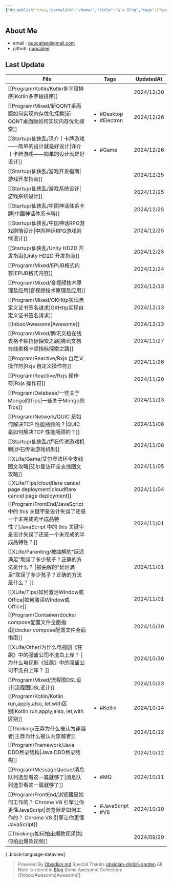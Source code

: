 ```yaml
---
{"dg-publish":true,"permalink":"/Home/","title":"G‘s Blog","tags":["gardenEntry"],"noteIcon":""}
---
```


## About Me
* email : [guocailee@gmail.com](mailto:guocailee@gmail.com)
* github: [guocailee](https://github.com/guocailee)


## Last Update

| File                                                                                                           | Tags                                         | UpdatedAt  |
| -------------------------------------------------------------------------------------------------------------- | -------------------------------------------- | ---------- |
| [[Program/Kotlin/Kotlin多字段排序\|Kotlin多字段排序]]                                                                 | <ul></ul>                                    | 2024/12/30 |
| [[Program/Mixed/新QQNT桌面版如何实现内存优化探索\|新QQNT桌面版如何实现内存优化探索]]                                                    | <ul><li>#Desktop</li><li>#Electron</li></ul> | 2024/12/26 |
| [[Startup/仙侠乱/译介丨卡牌游戏——简单的设计就是好设计\|译介丨卡牌游戏——简单的设计就是好设计]]                                                    | <ul><li>#Game</li></ul>                      | 2024/12/26 |
| [[Startup/仙侠乱/游戏开发指南\|游戏开发指南]]                                                                              | <ul></ul>                                    | 2024/12/25 |
| [[Startup/仙侠乱/游戏系统设计\|游戏系统设计]]                                                                              | <ul></ul>                                    | 2024/12/25 |
| [[Startup/仙侠乱/中国神话体系卡牌\|中国神话体系卡牌]]                                                                          | <ul></ul>                                    | 2024/12/25 |
| [[Startup/仙侠乱/中国神话RPG游戏剧情设计\|中国神话RPG游戏剧情设计]]                                                                | <ul></ul>                                    | 2024/12/25 |
| [[Startup/仙侠乱/Unity HD2D 开发指南\|Unity HD2D 开发指南]]                                                            | <ul></ul>                                    | 2024/12/25 |
| [[Program/Mixed/EPUB格式内容\|EPUB格式内容]]                                                                        | <ul></ul>                                    | 2024/12/24 |
| [[Program/Mixed/音视频技术原理及应用\|音视频技术原理及应用]]                                                                    | <ul></ul>                                    | 2024/12/13 |
| [[Program/Mixed/OKHttp实现自定义证书签名请求\|OKHttp实现自定义证书签名请求]]                                                      | <ul></ul>                                    | 2024/12/13 |
| [[Inbox/Awesome\|Awesome]]                                                                                  | <ul></ul>                                    | 2024/12/13 |
| [[Program/Mixed/腾讯文档在线表格卡顿指标探索之路\|腾讯文档在线表格卡顿指标探索之路]]                                                        | <ul></ul>                                    | 2024/11/27 |
| [[Program/Reactive/Rxjs 自定义操作符\|Rxjs 自定义操作符]]                                                               | <ul></ul>                                    | 2024/11/26 |
| [[Program/Reactive/Rxjs 操作符\|Rxjs 操作符]]                                                                     | <ul></ul>                                    | 2024/11/20 |
| [[Program/Database/一些关于Mongo的Tips\|一些关于Mongo的Tips]]                                                         | <ul></ul>                                    | 2024/11/13 |
| [[Program/Network/QUIC 是如何解决TCP 性能瓶颈的？\|QUIC 是如何解决TCP 性能瓶颈的？]]                                              | <ul></ul>                                    | 2024/11/08 |
| [[Startup/仙侠乱/炉石传说游戏机制\|炉石传说游戏机制]]                                                                          | <ul></ul>                                    | 2024/11/08 |
| [[XLife/Game/艾尔登法环全支线图文攻略\|艾尔登法环全支线图文攻略]]                                                                   | <ul></ul>                                    | 2024/11/05 |
| [[XLife/Tips/cloudflare cancel page deployment\|cloudflare cancel page deployment]]                         | <ul></ul>                                    | 2024/11/04 |
| [[Program/FrontEnd/JavaScript 中的 this 关键字是设计失误了还是一个未完成的半成品特性？\|JavaScript 中的 this 关键字是设计失误了还是一个未完成的半成品特性？]] | <ul></ul>                                    | 2024/11/01 |
| [[XLife/Parenting/被曲解的“延迟满足”耽误了多少孩子？正确的方法是什么？ \|被曲解的“延迟满足”耽误了多少孩子？正确的方法是什么？ ]]                              | <ul></ul>                                    | 2024/11/01 |
| [[XLife/Tips/如何激活WIndow或Office\|如何激活WIndow或Office]]                                                         | <ul></ul>                                    | 2024/11/01 |
| [[Program/Container/docker compose配置文件全面指南\|docker compose配置文件全面指南]]                                        | <ul></ul>                                    | 2024/10/30 |
| [[XLife/Other/为什么电视剧《狂飙》中的强盛公司不洗白上岸？ \|为什么电视剧《狂飙》中的强盛公司不洗白上岸？ ]]                                            | <ul></ul>                                    | 2024/10/30 |
| [[Program/Mixed/流程图DSL设计\|流程图DSL设计]]                                                                        | <ul></ul>                                    | 2024/10/23 |
| [[Program/Kotlin/Kotlin run,apply,also, let,with区别\|Kotlin run,apply,also, let,with区别]]                     | <ul><li>#Kotlin</li></ul>                    | 2024/10/14 |
| [[Thinking/王莽为什么被认为穿越者\|王莽为什么被认为穿越者]]                                                                       | <ul></ul>                                    | 2024/10/12 |
| [[Program/Framework/Java DDD目录结构\|Java DDD目录结构]]                                                            | <ul></ul>                                    | 2024/10/12 |
| [[Program/MessageQueue/消息队列选型看这一篇就够了\|消息队列选型看这一篇就够了]]                                                       | <ul><li>#MQ</li></ul>                        | 2024/10/11 |
| [[Program/FrontEnd/浏览器是如何工作的？ Chrome V8 引擎让你更懂JavaScript\|浏览器是如何工作的？ Chrome V8 引擎让你更懂JavaScript]]           | <ul><li>#JavaScript</li><li>#V8</li></ul>    | 2024/10/10 |
| [[Thinking/如何拍出爆款视频\|如何拍出爆款视频]]                                                                             | <ul></ul>                                    | 2024/09/29 |

{ .block-language-dataview}


> Powered By [Obsidian.md](https://obsidian.md/) 
> Special Thanks [obsidian-digital-garden](https://github.com/oleeskild/obsidian-digital-garden)
 >All Note is stored in [Blog](https://github.com/guocailee/blog)
> Some Awesome Collection: [[Inbox/Awesome\|Awesome]]